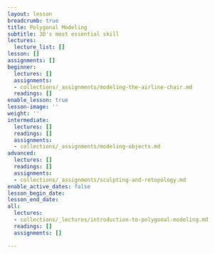 ```yaml
---
layout: lesson
breadcrumb: true
title: Polygonal Modeling
subtitle: 3D's most essential skill
lectures:
  lecture_list: []
lesson: []
assignments: []
beginner:
  lectures: []
  assignments:
  - collections/_assignments/modeling-the-airline-chair.md
  readings: []
enable_lesson: true
lesson-image: ''
weight: ''
intermediate:
  lectures: []
  readings: []
  assignments:
  - collections/_assignments/modeling-objects.md
advanced:
  lectures: []
  readings: []
  assignments:
  - collections/_assignments/sculpting-and-retopology.md
enable_active_dates: false
lesson_begin_date: 
lesson_end_date: 
all:
  lectures:
  - collections/_lectures/introduction-to-polygonal-modeling.md
  readings: []
  assignments: []

---
```

